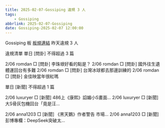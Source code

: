 ```yaml
---
title: 2025-02-07-Gossiping 違規 3 人
tags:
    - Gossiping
abbrlink: 2025-02-07-Gossiping
date: Gossiping-2025-02-07 12:00:00
---
```

Gossiping 板 [板規連結](https://www.ptt.cc/bbs/Gossiping/M.1637425085.A.07D.html)
昨天違規 3 人
<!-- more -->

違規清單
單日 [問卦] 不得超過 3 篇

2/06 romdan □ [問卦] 李珠珢好看的點是？
2/06 romdan □ [問卦] 國外往生遺體運回台有多難
2/06 romdan □ [問卦] 台灣冰球都去那邊訓練的
2/06 romdan □ [問卦] 金佳映當年很紅嗎

單日 [新聞] 不得超過 1 篇

2/06 luxuryer □ [新聞] 486上《康熙》諂媚小S畫面…
2/06 luxuryer □ [新聞] 大S骨灰包機回台「竟是汪…

2/06 anna1203 □ [新聞] 《黑天鵝》作者警告 市場…
2/06 anna1203 □ [新聞] 彭博專欄：DeepSeek突破太…